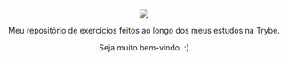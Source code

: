 <div align="center">
<image src="https://i.postimg.cc/d1RD06Pt/logotrybe.png">
  

Meu repositório de exercícios feitos ao longo dos meus estudos na Trybe.

Seja muito bem-vindo. :)
